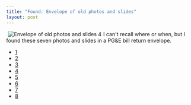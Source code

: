```yaml
---
title: "Found: Envelope of old photos and slides"
layout: post
---
```


<a href="/uploads/2008/02/photo-0039.jpg" title="Envelope of old photos and slides 4"><img src="/uploads/2008/02/photo-0039.thumbnail.jpg" alt="Envelope of old photos and slides 4" align="left" hspace="5" /></a>I can't recall where or when, but I found these seven photos and slides in a PG&amp;E bill return envelope.

- <a href="/uploads/2008/02/photo-0043.jpg" title="Envelope of old photos and slides 1">1</a>
- <a href="/uploads/2008/02/photo-0042.jpg" title="Envelope of old photos and slides 2">2</a>
- <a href="/uploads/2008/02/photo-0042.jpg" title="Envelope of old photos and slides 2">3</a>
- <a href="/uploads/2008/02/photo-0041.jpg" title="Envelope of old photos and slides 3">4</a>
- <a href="/uploads/2008/02/photo-0041.jpg" title="Envelope of old photos and slides 3">5</a>
- <a href="/uploads/2008/02/photo-0038.jpg" title="Envelope of old photos and slides 5">6</a>
- <a href="/uploads/2008/02/photo-0037.jpg" title="Envelope of old photos and slides 6">7</a>
- <a href="/uploads/2008/02/photo-0036.jpg" title="Envelope of old photos and slides 7">8</a>
